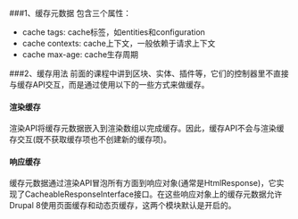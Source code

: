 ###1、缓存元数据
包含三个属性：
* cache tags: cache标签，如entities和configuration
* cache contexts: cache上下文，一般依赖于请求上下文
* cache max-age: cache生存周期

###2、缓存用法
前面的课程中讲到区块、实体、插件等，它们的控制器里不直接与缓存API交互，而是通过使用以下的一些方式来做缓存。

#### 渲染缓存
渲染API将缓存元数据嵌入到渲染数组以完成缓存。因此，缓存API不会与渲染缓存交互(既不获取缓存项也不创建新的缓存项)。

#### 响应缓存

缓存元数据通过渲染API冒泡所有方面到响应对象(通常是HtmlResponse)，它实现了CacheableResponseInterface接口。在这些响应对象上的缓存元数据允许Drupal 8使用页面缓存和动态页缓存，这两个模块默认是开启的。